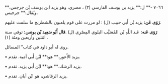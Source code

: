 ٧٠٦٦ -** ل:** يزيد بن يوسف الفارسي (٣) ، مصري، وهو يزيد ابن يوسف بْن جرجس،** ويُقال:** جرجيس.

**رَوَى عَن:** يزيد بْن أَبي حبيب (ل) : لو مررت على قوم يلعبون بالشطرنج ما سلمت عليهم.

**رَوَى عَنه:** عَبد اللَّهِ بْن المُسَيَّب البلوي المِصْرِي (ل) .**قال أَبُو سَعِيد بْن يونس:** توفي سنة اثنتين وأربعين ومئة (١) .

روى له أبو داود في كتاب" المسائل.

• يزيد الأَعور،** هو:** ابْن أَبي أمية. تقدم.

• يزيد الرشك،** هو:** ابْن أَبي يزيد. تقدم.

• يزيد الرقاشي، هو ابْن أبان. تقدم.